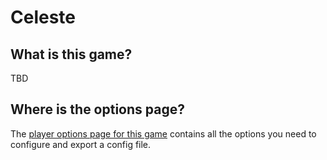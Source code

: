 # Celeste

## What is this game?

TBD

## Where is the options page?

The [player options page for this game](../player-options) contains all the options you need to configure
and export a config file.
